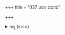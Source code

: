 +++
title = "037 ಚರಣ ವದನವ"

+++

<details><summary>ಗದ್ಯ (ಕ.ಗ.ಪ) </summary>

37. ಅನುಪಮ ಕರುಣಾ ಸಮುದ್ರನಾದ ಕೃಷ್ಣನು ತನ್ನ ಮೈದುನ ಅರ್ಜುನನ ಸಹಿತ ಸರೋವರದ ನೀರಿನಲ್ಲಿ ಕೈಕಾಲು ಮುಖಗಳನ್ನು ತೊಳೆದು ಪುಣ್ಯ ಜಲವನ್ನು ಕುಡಿದು ಶ್ರಮವನ್ನು ಪರಿಹರಿಸಿಕೊಂಡನು. ನಂತರ ಹರ್ಷೋತ್ಸಾಹದಿಂದ ಕೃಷ್ಣನು ಅರ್ಜುನನಿಗೆ ಕರ್ಪೂರದ ಚೂರುಗಳಿದ್ದ ವೀಳಯವನ್ನು ಕೊಟ್ಟನು.
</details>
